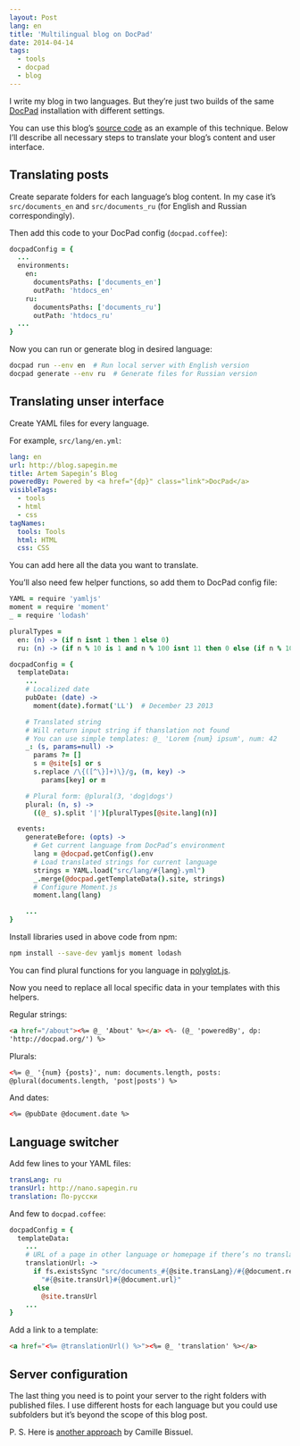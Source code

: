 ```yaml
---
layout: Post
lang: en
title: 'Multilingual blog on DocPad'
date: 2014-04-14
tags:
  - tools
  - docpad
  - blog
---
```


I write my blog in two languages. But they’re just two builds of the same [DocPad](http://docpad.org/) installation with different settings.

You can use this blog’s [source code](https://github.com/sapegin/blog.sapegin.me) as an example of this technique. Below I’ll describe all necessary steps to translate your blog’s content and user interface.

## Translating posts

Create separate folders for each language’s blog content. In my case it’s `src/documents_en` and `src/documents_ru` (for English and Russian correspondingly).

Then add this code to your DocPad config (`docpad.coffee`):

```coffee
docpadConfig = {
  ...
  environments:
    en:
      documentsPaths: ['documents_en']
      outPath: 'htdocs_en'
    ru:
      documentsPaths: ['documents_ru']
      outPath: 'htdocs_ru'
  ...
}
```

Now you can run or generate blog in desired language:

```bash
docpad run --env en  # Run local server with English version
docpad generate --env ru  # Generate files for Russian version
```

## Translating unser interface

Create YAML files for every language.

For example, `src/lang/en.yml`:

```yaml
lang: en
url: http://blog.sapegin.me
title: Artem Sapegin’s Blog
poweredBy: Powered by <a href="{dp}" class="link">DocPad</a>
visibleTags:
  - tools
  - html
  - css
tagNames:
  tools: Tools
  html: HTML
  css: CSS
```

You can add here all the data you want to translate.

You’ll also need few helper functions, so add them to DocPad config file:

```coffee
YAML = require 'yamljs'
moment = require 'moment'
_ = require 'lodash'

pluralTypes =
  en: (n) -> (if n isnt 1 then 1 else 0)
  ru: (n) -> (if n % 10 is 1 and n % 100 isnt 11 then 0 else (if n % 10 >= 2 and n % 10 <= 4 and (n % 100 < 10 or n % 100 >= 20) then 1 else 2))

docpadConfig = {
  templateData:
    ...
    # Localized date
    pubDate: (date) ->
      moment(date).format('LL')  # December 23 2013

    # Translated string
    # Will return input string if thanslation not found
    # You can use simple templates: @_ 'Lorem {num} ipsum', num: 42
    _: (s, params=null) ->
      params ?= []
      s = @site[s] or s
      s.replace /\{([^\}]+)\}/g, (m, key) ->
        params[key] or m

    # Plural form: @plural(3, 'dog|dogs')
    plural: (n, s) ->
      ((@_ s).split '|')[pluralTypes[@site.lang](n)]

  events:
    generateBefore: (opts) ->
      # Get current language from DocPad’s environment
      lang = @docpad.getConfig().env
      # Load translated strings for current language
      strings = YAML.load("src/lang/#{lang}.yml")
      _.merge(@docpad.getTemplateData().site, strings)
      # Configure Moment.js
      moment.lang(lang)

    ...
}
```

Install libraries used in above code from npm:

```bash
npm install --save-dev yamljs moment lodash
```

You can find plural functions for you language in [polyglot.js](https://github.com/airbnb/polyglot.js).

Now you need to replace all local specific data in your templates with this helpers.

Regular strings:

```html
<a href="/about"><%= @_ 'About' %></a> <%- (@_ 'poweredBy', dp:
'http://docpad.org/') %>
```

Plurals:

```html
<%= @_ '{num} {posts}', num: documents.length, posts:
@plural(documents.length, 'post|posts') %>
```

And dates:

```html
<%= @pubDate @document.date %>
```

## Language switcher

Add few lines to your YAML files:

```yaml
transLang: ru
transUrl: http://nano.sapegin.ru
translation: По-русски
```

And few to `docpad.coffee`:

```coffee
docpadConfig = {
  templateData:
    ...
    # URL of a page in other language or homepage if there’s no translation of that page
    translationUrl: ->
      if fs.existsSync "src/documents_#{@site.transLang}/#{@document.relativePath}"
        "#{@site.transUrl}#{@document.url}"
      else
        @site.transUrl
    ...
}
```

Add a link to a template:

```html
<a href="<%= @translationUrl() %>"><%= @_ 'translation' %></a>
```

## Server configuration

The last thing you need is to point your server to the right folders with published files. I use different hosts for each language but you could use subfolders but it’s beyond the scope of this blog post.

P. S. Here is [another approach](http://nylnook.com/en/blog/docpad-i18n/) by Camille Bissuel.
